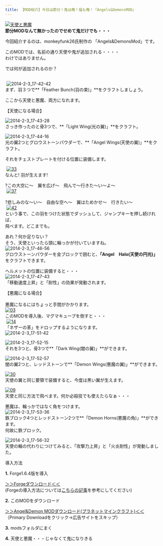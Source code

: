 ```yaml
---
title: 【MOD紹介】今日は節分！鬼は俺！福も俺！「Angels&DemonsMOD」
---
```


[![天使と悪魔](https://cdn-ak.f.st-hatena.com/images/fotolife/s/sasigume/20210208/20210208180447.jpg)](#f/b/fbd1b062.jpg "天使と悪魔")  
**節分MODなんて無かったのでせめて鬼だけでも・・・**

今回紹介するのは、monkeyfunk26氏制作の 「Angels&DemonsMod」です。

このMODでは、名前の通り天使や鬼が追加される・・・・  
わけではありません。

では何が追加されるのか？

   
 ![2014-2-3_17-42-42](https://cdn-ak.f.st-hatena.com/images/fotolife/s/sasigume/20210208/20210208150153.jpg)  
まず、羽３つで**「Feather Bunch(羽の束)」**をクラフトしましょう。 

ここから天使と悪魔、両方になれます。

【天使になる場合】  
  
![2014-2-3_17-43-28](https://cdn-ak.f.st-hatena.com/images/fotolife/s/sasigume/20210208/20210208175128.jpg)  
さっき作ったのと骨3つで、**「Light Wing(光の翼)」**をクラフト。

![2014-2-3_17-44-16](https://cdn-ak.f.st-hatena.com/images/fotolife/s/sasigume/20210208/20210208132159.jpg)  
光の翼2つとグロウストーンパウダーで、**「Angel Wings(天使の翼)」**をクラフト。

それをチェストプレートを付ける位置に装備します。

 [![33](https://cdn-ak.f.st-hatena.com/images/fotolife/s/sasigume/20210208/20210208155912.png)  
](#c/0/c03cca7c.png "33")なんと! 羽が生えます!

?この大空に～　翼を広げ～　飛んで～行きた～い～よ～   
 [![37](https://www.napoan.com/wp-content/uploads/imgs/d/4/d40bbcfb.png)  
](#d/4/d40bbcfb.png "37")  
?悲しみのな～い～　自由な空へ～　翼はためかせ～　行きたい～  
 [![42](https://cdn-ak.f.st-hatena.com/images/fotolife/s/sasigume/20210208/20210208152448.png)  
](#9/e/9efbe0a4.png "42")という事で、この羽をつけた状態でダッシュして、ジャンプキーを押し続ければ、  
飛べます。どこまでも。

あれ？何か足りない？  
そう、天使といったら頭に輪っかが付いていますね。  
![2014-2-3_17-46-56](https://cdn-ak.f.st-hatena.com/images/fotolife/s/sasigume/20210208/20210208142628.jpg)  
グロウストーンパウダーを金ブロックで囲むと、**「Angel　Halo(天使の円光)」**  
をクラフトできます。

ヘルメットの位置に装備すると・・・  
![2014-2-3_17-47-43](https://cdn-ak.f.st-hatena.com/images/fotolife/s/sasigume/20210208/20210208164842.jpg)  
「移動速度上昇」と「耐性」の効果が発動されます。

【悪魔になる場合】  
   
悪魔になるにはちょっと手間がかかります。  
[![03](https://cdn-ak.f.st-hatena.com/images/fotolife/s/sasigume/20210208/20210208125619.png)](#0/d/0d616df0.png "03")  
このMODを導入後、マグマキューブを倒すと・・・  
 [![14](https://cdn-ak.f.st-hatena.com/images/fotolife/s/sasigume/20210208/20210208160115.png)  
](#c/2/c21b3c3b.png "14")「ネザーの革」をドロップするようになります。  
![2014-2-3_17-51-42](https://cdn-ak.f.st-hatena.com/images/fotolife/s/sasigume/20210208/20210208145930.jpg)

![2014-2-3_17-52-15](https://cdn-ak.f.st-hatena.com/images/fotolife/s/sasigume/20210208/20210208153357.jpg)  
それを3つと、骨3つで**「Dark Wing(闇の翼)」**ができます。

![2014-2-3_17-52-57](https://cdn-ak.f.st-hatena.com/images/fotolife/s/sasigume/20210208/20210208143532.jpg)  
闇の翼2つと、レッドストーンで**「Demon Wings(悪魔の翼)」**ができます。

[![30](https://cdn-ak.f.st-hatena.com/images/fotolife/s/sasigume/20210208/20210208174818.png)](#e/c/ecf1672d.png "30")  
天使の翼と同じ要領で装備すると、今度は黒い翼が生えます。

[![09](https://cdn-ak.f.st-hatena.com/images/fotolife/s/sasigume/20210208/20210208153342.png)](#a/6/a63f56ca.png "09")  
天使と同じ方法で飛べます。何か必殺技でも使えたらなぁ・・・

悪魔は、輪っかではなく角をつけます。  
![2014-2-3_17-53-36](https://cdn-ak.f.st-hatena.com/images/fotolife/s/sasigume/20210208/20210208155349.jpg)  
鉄ブロック4つとレッドストーン2つで**「Demon Horns(悪魔の角)」**ができます。  
何故に鉄ブロック。

![2014-2-3_17-56-32](https://cdn-ak.f.st-hatena.com/images/fotolife/s/sasigume/20210208/20210208140127.jpg)  
天使の輪の代わりにつけてみると、「攻撃力上昇」と「火炎耐性」が発動しました。

導入方法

**1\.** Forge1.6.4版を導入

[＞＞Forgeダウンロード＜＜](http://files.minecraftforge.net)   
(Forgeの導入方法については[こちらの記事](/new-way-to-install-mod/ "Forgeの導入方法解説記事です。")を参考にしてください) 

**2.** このMODをダウンロード

[＞＞Angel&Demon MODダウンロード(プラネットマインクラフト)＜＜](http://www.planetminecraft.com/mod/forge-angels-amp-demons/)    
（Primary Downloadをクリック→広告サイトをスキップ） 

**3.** modsフォルダにまく

**4.** 天使と悪魔・・・じゃなくて鬼になりきる
